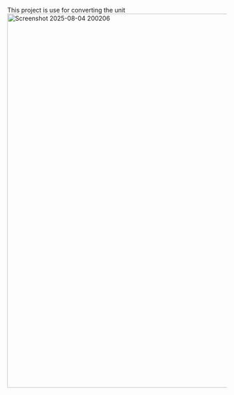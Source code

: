This project is use for converting the unit
<img width="986" height="859" alt="Screenshot 2025-08-04 200206" src="https://github.com/user-attachments/assets/e24a5eda-3198-45c5-84da-2f9d996a02c1" />
